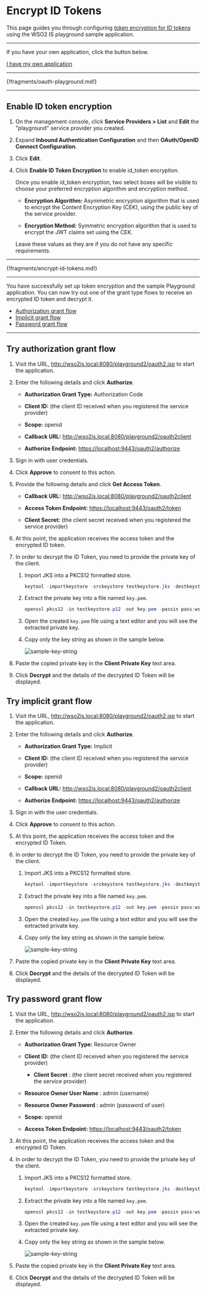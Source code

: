 # Encrypt ID Tokens

This page guides you through configuring [token encryption for ID tokens](insertlink) using the WSO2 IS playground sample application. 

----

If you have your own application, click the button below.

<a class="samplebtn_a" href="../../guides/login/oidc-token-encryption" target="_blank" rel="nofollow noopener">I have my own application</a>

----

{!fragments/oauth-playground.md!}

----

## Enable ID token encryption

1. On the management console, click **Service Providers > List** and **Edit** the "playground" service provider you created. 

2. Expand **Inbound Authentication Configuration** and then **OAuth/OpenID Connect Configuration**. 

3. Click **Edit**.

4. Click **Enable ID Token Encryption** to enable id\_token encryption.

    Once you enable id\_token encryption, two select boxes will be
    visible to choose your preferred encryption algorithm and encryption
    method.

    -   **Encryption Algorithm:** Asymmetric encryption algorithm that is used to encrypt the Content Encryption Key (CEK), using the
        public key of the service provider.

    -   **Encryption Method:** Symmetric encryption algorithm that is used to encrypt the JWT claims set using the CEK.

    Leave these values as they are if you do not have any specific requirements.

-----

{!fragments/encrypt-id-tokens.md!}

----

You have successfully set up token encryption and the sample Playground application. You can now try out one of the grant type flows to receive an encrypted ID token and decrypt it.

- [Authorization grant flow](#try-authorization-grant-flow)
- [Implicit grant flow](#try-implicit-grant-flow)
- [Password grant flow](#try-password-grant-flow)

----

## Try authorization grant flow

1.  Visit the URL, <http://wso2is.local:8080/playground2/oauth2.jsp> to start the application.

2.  Enter the following details and click **Authorize**.

    -   **Authorization Grant Type:** Authorization Code

    -   **Client ID:** (the client ID received when you registered the service provider)

    -   **Scope:** openid

    -   **Callback URL:** <http://wso2is.local:8080/playground2/oauth2client>

    -   **Authorize Endpoint:** <https://localhost:9443/oauth2/authorize>

3.  Sign in with user credentials.

4.  Click **Approve** to consent to this action.

5.  Provide the following details and click **Get Access Token**.  

    -   **Callback URL:**  <http://wso2is.local:8080/playground2/oauth2client>

    -   **Access Token Endpoint:** <https://localhost:9443/oauth2/token>

    -   **Client Secret:** (the client secret received when you registered the service provider)  

6.  At this point, the application receives the access token and the encrypted ID token.

7.  In order to decrypt the ID Token, you need to provide the private key of the client.

    1.  Import JKS into a PKCS12 formatted store.

        ``` java
        keytool -importkeystore -srckeystore testkeystore.jks -destkeystore testkeystore.p12 -srcstoretype JKS -deststoretype PKCS12 -srcstorepass wso2carbon -deststorepass wso2carbon -srcalias wso2carbon -destalias wso2carbon -srckeypass wso2carbon -destkeypass wso2carbon
        ```

    2.  Extract the private key into a file named `key.pem`.

        ``` java
        openssl pkcs12 -in testkeystore.p12 -out key.pem -passin pass:wso2carbon -passout pass:wso2carbon -nodes -nocerts
        ```

    3.  Open the created `key.pem` file using a text editor and you will see the extracted private key.

    4.  Copy only the key string as shown in the sample below.

        ![sample-key-string](../../assets/img/guides/sample-key-string.png)

8.  Paste the copied private key in the **Client Private Key** text area.

9.  Click **Decrypt** and the details of the decrypted ID Token will be displayed.

## Try implicit grant flow

1.  Visit the URL, <http://wso2is.local:8080/playground2/oauth2.jsp> to
    start the application.

2.  Enter the following details and click **Authorize**.

    -   **Authorization Grant Type:** Implicit

    -   **Client ID:** (the client ID received when you registered the service provider)

    -   **Scope:** openid 

    -   **Callback URL:** <http://wso2is.local:8080/playground2/oauth2client>

    -   **Authorize Endpoint:** <https://localhost:9443/oauth2/authorize>

4.  Sign in with the user credentials.  

5.  Click **Approve** to consent to this action.  

6.  At this point, the application receives the access token and the encrypted ID Token. 
 
7.  In order to decrypt the ID Token, you need to provide the private key of the client.

    1.  Import JKS into a PKCS12 formatted store.

        ``` java
        keytool -importkeystore -srckeystore testkeystore.jks -destkeystore testkeystore.p12 -srcstoretype JKS -deststoretype PKCS12 -srcstorepass wso2carbon -deststorepass wso2carbon -srcalias wso2carbon -destalias wso2carbon -srckeypass wso2carbon -destkeypass wso2carbon
        ```

    2.  Extract the private key into a file named `key.pem`.

        ``` java
        openssl pkcs12 -in testkeystore.p12 -out key.pem -passin pass:wso2carbon -passout pass:wso2carbon -nodes -nocerts
        ```

    3.  Open the created `key.pem` file using a text editor and you will see the extracted private key.

    4.  Copy only the key string as shown in the sample below.

        ![sample-key-string](../../assets/img/guides/sample-key-string.png)

8.  Paste the copied private key in the **Client Private Key** text area.

9.  Click **Decrypt** and the details of the decrypted ID Token will be displayed.


## Try password grant flow 


1. Visit the URL, <http://wso2is.local:8080/playground2/oauth2.jsp> to start the application.

2. Enter the following details and click **Authorize**.

    -   **Authorization Grant Type:** Resource Owner
    
    -   **Client ID:** (the client ID received when you registered the service provider)

        -   **Client Secret** : (the client secret received when you registered the service provider)

    -   **Resource Owner User Name** : admin (username)

    -   **Resource Owner Password** : admin (password of user)

    -   **Scope:** openid 

    -   **Access Token Endpoint:** <https://localhost:9443/oauth2/token>

4.  At this point, the application receives the access token and the encrypted ID Token.  

5.  In order to decrypt the ID Token, you need to provide the private key of the client.
    1.  Import JKS into a PKCS12 formatted store.

        ``` java
        keytool -importkeystore -srckeystore testkeystore.jks -destkeystore testkeystore.p12 -srcstoretype JKS -deststoretype PKCS12 -srcstorepass wso2carbon -deststorepass wso2carbon -srcalias wso2carbon -destalias wso2carbon -srckeypass wso2carbon -destkeypass wso2carbon
        ```

    2.  Extract the private key into a file named `key.pem`.

        ``` java
        openssl pkcs12 -in testkeystore.p12 -out key.pem -passin pass:wso2carbon -passout pass:wso2carbon -nodes -nocerts
        ```

    3.  Open the created `key.pem` file using a text editor and you will see the extracted private key.

    4.  Copy only the key string as shown in the sample below.

        ![sample-key-string](../../assets/img/guides/sample-key-string.png)


6.  Paste the copied private key in the **Client Private Key** text area.

7.  Click **Decrypt** and the details of the decrypted ID Token will be displayed.



